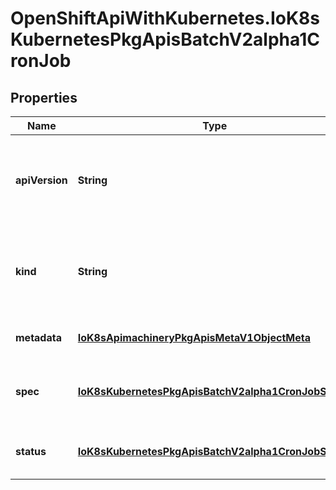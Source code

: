 # OpenShiftApiWithKubernetes.IoK8sKubernetesPkgApisBatchV2alpha1CronJob

## Properties
Name | Type | Description | Notes
------------ | ------------- | ------------- | -------------
**apiVersion** | **String** | APIVersion defines the versioned schema of this representation of an object. Servers should convert recognized schemas to the latest internal value, and may reject unrecognized values. More info: http://releases.k8s.io/HEAD/docs/devel/api-conventions.md#resources | [optional] 
**kind** | **String** | Kind is a string value representing the REST resource this object represents. Servers may infer this from the endpoint the client submits requests to. Cannot be updated. In CamelCase. More info: http://releases.k8s.io/HEAD/docs/devel/api-conventions.md#types-kinds | [optional] 
**metadata** | [**IoK8sApimachineryPkgApisMetaV1ObjectMeta**](IoK8sApimachineryPkgApisMetaV1ObjectMeta.md) | Standard object&#39;s metadata. More info: http://releases.k8s.io/HEAD/docs/devel/api-conventions.md#metadata | [optional] 
**spec** | [**IoK8sKubernetesPkgApisBatchV2alpha1CronJobSpec**](IoK8sKubernetesPkgApisBatchV2alpha1CronJobSpec.md) | Spec is a structure defining the expected behavior of a job, including the schedule. More info: http://releases.k8s.io/HEAD/docs/devel/api-conventions.md#spec-and-status | [optional] 
**status** | [**IoK8sKubernetesPkgApisBatchV2alpha1CronJobStatus**](IoK8sKubernetesPkgApisBatchV2alpha1CronJobStatus.md) | Status is a structure describing current status of a job. More info: http://releases.k8s.io/HEAD/docs/devel/api-conventions.md#spec-and-status | [optional] 


